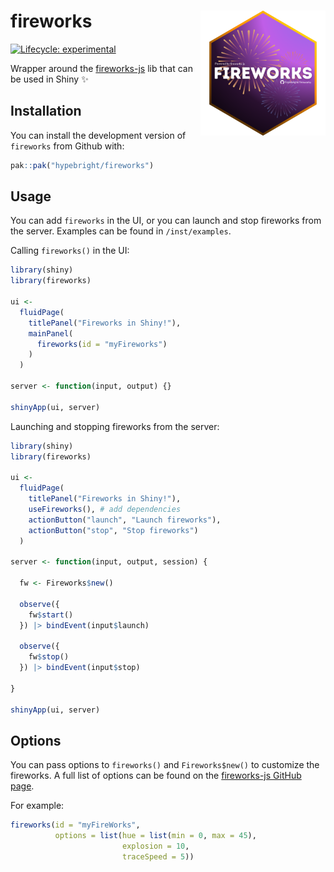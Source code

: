 # fireworks <img src="./inst/images/fireworks.png" width="200px" align="right"/>

<!-- badges: start -->

[![Lifecycle: experimental](https://img.shields.io/badge/lifecycle-experimental-orange.svg)](https://www.tidyverse.org/lifecycle/#experimental)

<!-- badges: end -->

Wrapper around the [fireworks-js](https://fireworks.js.org) lib that can be used in Shiny ✨

## Installation

You can install the development version of `fireworks` from Github with:

``` r
pak::pak("hypebright/fireworks")
```

## Usage

You can add `fireworks` in the UI, or you can launch and stop fireworks from the server. Examples can be found in `/inst/examples`.

Calling `fireworks()` in the UI:

``` r
library(shiny)
library(fireworks)

ui <-
  fluidPage(
    titlePanel("Fireworks in Shiny!"),
    mainPanel(
      fireworks(id = "myFireworks")
    )
  )

server <- function(input, output) {}

shinyApp(ui, server)
```

Launching and stopping fireworks from the server:

``` r
library(shiny)
library(fireworks)

ui <-
  fluidPage(
    titlePanel("Fireworks in Shiny!"),
    useFireworks(), # add dependencies
    actionButton("launch", "Launch fireworks"),
    actionButton("stop", "Stop fireworks")
  )
  
server <- function(input, output, session) {

  fw <- Fireworks$new()

  observe({
    fw$start()
  }) |> bindEvent(input$launch)

  observe({
    fw$stop()
  }) |> bindEvent(input$stop)

}

shinyApp(ui, server)
```

## Options

You can pass options to  `fireworks()` and `Fireworks$new()` to customize the fireworks. A full list of options can be found on the [fireworks-js GitHub page](https://github.com/crashmax-dev/fireworks-js/?tab=readme-ov-file#options).

For example:

```r
fireworks(id = "myFireWorks",
          options = list(hue = list(min = 0, max = 45),
                         explosion = 10,
                         traceSpeed = 5))
```


